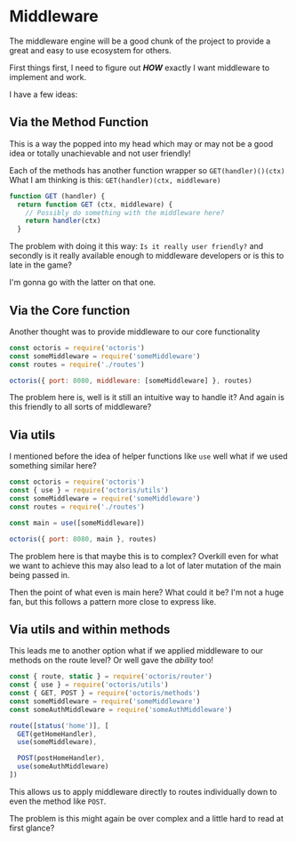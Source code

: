 # Middleware

The middleware engine will be a good chunk of the project to provide a great and easy to use ecosystem for others.

First things first, I need to figure out **_HOW_** exactly I want middleware to implement and work.

I have a few ideas:

## Via the Method Function

This is a way the popped into my head which may or may not be a good idea or totally unachievable and not user friendly!

Each of the methods has another function wrapper so `GET(handler)()(ctx)` What I am thinking is this: `GET(handler)(ctx, middleware)`
```js
function GET (handler) {
  return function GET (ctx, middleware) {
    // Possibly do something with the middleware here?
    return handler(ctx)
  }
```

The problem with doing it this way: `Is it really user friendly?` and secondly is it really available enough to middleware developers or is this to late in the game?

I'm gonna go with the latter on that one.

## Via the Core function

Another thought was to provide middleware to our core functionality

```js
const octoris = require('octoris')
const someMiddleware = require('someMiddleware')
const routes = require('./routes')

octoris({ port: 8080, middleware: [someMiddleware] }, routes)
```

The problem here is, well is it still an intuitive way to handle it? And again is this friendly to all sorts of middleware?

## Via utils

I mentioned before the idea of helper functions like `use` well what if we used something similar here?

```js
const octoris = require('octoris')
const { use } = require('octoris/utils')
const someMiddleware = require('someMiddleware')
const routes = require('./routes')

const main = use([someMiddleware])

octoris({ port: 8080, main }, routes)
```

The problem here is that maybe this is to complex? Overkill even for what we want to achieve this may also lead to a lot of later mutation of the main being passed in.

Then the point of what even is main here? What could it be? I'm not a huge fan, but this follows a pattern more close to express like.

## Via utils and within methods

This leads me to another option what if we applied middleware to our methods on the route level? Or well gave the _ability_ too!

```js
const { route, static } = require('octoris/router')
const { use } = require('octoris/utils')
const { GET, POST } = require('octoris/methods')
const someMiddleware = require('someMiddleware')
const someAuthMiddleware = require('someAuthMiddleware')

route([status('home')], [
  GET(getHomeHandler),
  use(someMiddleware),

  POST(postHomeHandler),
  use(someAuthMiddleware)
])
```

This allows us to apply middleware directly to routes individually down to even the method like `POST`.

The problem is this might again be over complex and a little hard to read at first glance?
